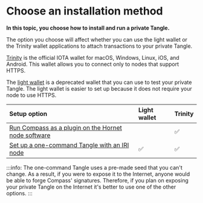 # Choose an installation method

**In this topic, you choose how to install and run a private Tangle.**

The option you choose will affect whether you can use the light wallet or the Trinity wallet applications to attach transactions to your private Tangle.

[Trinity](root://wallets/0.1/trinity/introduction/overview.md) is the official IOTA  wallet for macOS, Windows, Linux, iOS, and Android. This wallet allows you to connect only to nodes that support HTTPS.

The [light wallet](https://github.com/iotaledger/wallet) is a deprecated wallet that you can use to test your private Tangle. The light wallet is easier to set up because it does not require your node to use HTTPS.

|**Setup option**|**Light wallet**|**Trinity**|
|:----|:----|:----|
|[Run Compass as a plugin on the Hornet node software](root://hornet/1.1/tutorials/set-up-a-private-tangle-hornet.md)| |:white_check_mark: |
|[Set up a one-command Tangle with an IRI node](../tutorials/set-up-one-command.md)|:white_check_mark: | :white_check_mark:|


:::info:
The one-command Tangle uses a pre-made seed that you can't change. As a result, if you were to expose it to the Internet, anyone would be able to forge Compass' signatures. Therefore, if you plan on exposing your private Tangle on the Internet it's better to use one of the other options.
:::
